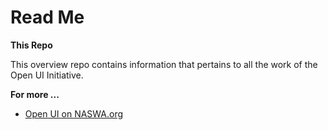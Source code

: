 # Read Me

**This Repo**

This overview repo contains information that pertains to all the work of the Open UI Initiative.

**For more ...**

* [Open UI on NASWA.org](https://www.naswa.org/open-ui-initiative)
